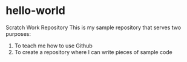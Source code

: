 # hello-world
Scratch Work Repository
This is my sample repository that serves two purposes:
1. To teach me how to use Github
2. To create a repository where I can write pieces of sample code
